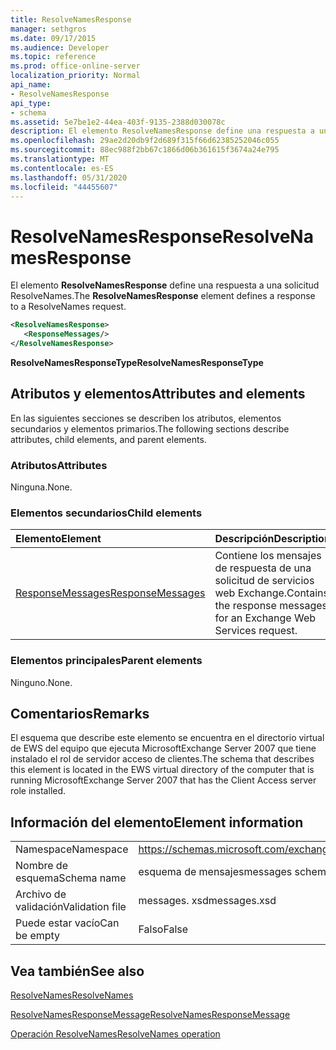 ```yaml
---
title: ResolveNamesResponse
manager: sethgros
ms.date: 09/17/2015
ms.audience: Developer
ms.topic: reference
ms.prod: office-online-server
localization_priority: Normal
api_name:
- ResolveNamesResponse
api_type:
- schema
ms.assetid: 5e7be1e2-44ea-403f-9135-2388d030078c
description: El elemento ResolveNamesResponse define una respuesta a una solicitud ResolveNames.
ms.openlocfilehash: 29ae2d20db9f2d689f315f66d62385252046c055
ms.sourcegitcommit: 88ec988f2bb67c1866d06b361615f3674a24e795
ms.translationtype: MT
ms.contentlocale: es-ES
ms.lasthandoff: 05/31/2020
ms.locfileid: "44455607"
---
```

# <a name="resolvenamesresponse"></a><span data-ttu-id="e0c14-103">ResolveNamesResponse</span><span class="sxs-lookup"><span data-stu-id="e0c14-103">ResolveNamesResponse</span></span>

<span data-ttu-id="e0c14-104">El elemento **ResolveNamesResponse** define una respuesta a una solicitud ResolveNames.</span><span class="sxs-lookup"><span data-stu-id="e0c14-104">The **ResolveNamesResponse** element defines a response to a ResolveNames request.</span></span> 
  
```xml
<ResolveNamesResponse>
   <ResponseMessages/>
</ResolveNamesResponse>
```

 <span data-ttu-id="e0c14-105">**ResolveNamesResponseType**</span><span class="sxs-lookup"><span data-stu-id="e0c14-105">**ResolveNamesResponseType**</span></span>
## <a name="attributes-and-elements"></a><span data-ttu-id="e0c14-106">Atributos y elementos</span><span class="sxs-lookup"><span data-stu-id="e0c14-106">Attributes and elements</span></span>

<span data-ttu-id="e0c14-107">En las siguientes secciones se describen los atributos, elementos secundarios y elementos primarios.</span><span class="sxs-lookup"><span data-stu-id="e0c14-107">The following sections describe attributes, child elements, and parent elements.</span></span>
  
### <a name="attributes"></a><span data-ttu-id="e0c14-108">Atributos</span><span class="sxs-lookup"><span data-stu-id="e0c14-108">Attributes</span></span>

<span data-ttu-id="e0c14-109">Ninguna.</span><span class="sxs-lookup"><span data-stu-id="e0c14-109">None.</span></span>
  
### <a name="child-elements"></a><span data-ttu-id="e0c14-110">Elementos secundarios</span><span class="sxs-lookup"><span data-stu-id="e0c14-110">Child elements</span></span>

|<span data-ttu-id="e0c14-111">**Elemento**</span><span class="sxs-lookup"><span data-stu-id="e0c14-111">**Element**</span></span>|<span data-ttu-id="e0c14-112">**Descripción**</span><span class="sxs-lookup"><span data-stu-id="e0c14-112">**Description**</span></span>|
|:-----|:-----|
|[<span data-ttu-id="e0c14-113">ResponseMessages</span><span class="sxs-lookup"><span data-stu-id="e0c14-113">ResponseMessages</span></span>](responsemessages.md) <br/> |<span data-ttu-id="e0c14-114">Contiene los mensajes de respuesta de una solicitud de servicios web Exchange.</span><span class="sxs-lookup"><span data-stu-id="e0c14-114">Contains the response messages for an Exchange Web Services request.</span></span>  <br/> |
   
### <a name="parent-elements"></a><span data-ttu-id="e0c14-115">Elementos principales</span><span class="sxs-lookup"><span data-stu-id="e0c14-115">Parent elements</span></span>

<span data-ttu-id="e0c14-116">Ninguno.</span><span class="sxs-lookup"><span data-stu-id="e0c14-116">None.</span></span>
  
## <a name="remarks"></a><span data-ttu-id="e0c14-117">Comentarios</span><span class="sxs-lookup"><span data-stu-id="e0c14-117">Remarks</span></span>

<span data-ttu-id="e0c14-118">El esquema que describe este elemento se encuentra en el directorio virtual de EWS del equipo que ejecuta MicrosoftExchange Server 2007 que tiene instalado el rol de servidor acceso de clientes.</span><span class="sxs-lookup"><span data-stu-id="e0c14-118">The schema that describes this element is located in the EWS virtual directory of the computer that is running MicrosoftExchange Server 2007 that has the Client Access server role installed.</span></span>
  
## <a name="element-information"></a><span data-ttu-id="e0c14-119">Información del elemento</span><span class="sxs-lookup"><span data-stu-id="e0c14-119">Element information</span></span>

|||
|:-----|:-----|
|<span data-ttu-id="e0c14-120">Namespace</span><span class="sxs-lookup"><span data-stu-id="e0c14-120">Namespace</span></span>  <br/> |https://schemas.microsoft.com/exchange/services/2006/messages  <br/> |
|<span data-ttu-id="e0c14-121">Nombre de esquema</span><span class="sxs-lookup"><span data-stu-id="e0c14-121">Schema name</span></span>  <br/> |<span data-ttu-id="e0c14-122">esquema de mensajes</span><span class="sxs-lookup"><span data-stu-id="e0c14-122">messages schema</span></span>  <br/> |
|<span data-ttu-id="e0c14-123">Archivo de validación</span><span class="sxs-lookup"><span data-stu-id="e0c14-123">Validation file</span></span>  <br/> |<span data-ttu-id="e0c14-124">messages. xsd</span><span class="sxs-lookup"><span data-stu-id="e0c14-124">messages.xsd</span></span>  <br/> |
|<span data-ttu-id="e0c14-125">Puede estar vacío</span><span class="sxs-lookup"><span data-stu-id="e0c14-125">Can be empty</span></span>  <br/> |<span data-ttu-id="e0c14-126">Falso</span><span class="sxs-lookup"><span data-stu-id="e0c14-126">False</span></span>  <br/> |
   
## <a name="see-also"></a><span data-ttu-id="e0c14-127">Vea también</span><span class="sxs-lookup"><span data-stu-id="e0c14-127">See also</span></span>



[<span data-ttu-id="e0c14-128">ResolveNames</span><span class="sxs-lookup"><span data-stu-id="e0c14-128">ResolveNames</span></span>](resolvenames.md)
  
[<span data-ttu-id="e0c14-129">ResolveNamesResponseMessage</span><span class="sxs-lookup"><span data-stu-id="e0c14-129">ResolveNamesResponseMessage</span></span>](resolvenamesresponsemessage.md)
  
[<span data-ttu-id="e0c14-130">Operación ResolveNames</span><span class="sxs-lookup"><span data-stu-id="e0c14-130">ResolveNames operation</span></span>](resolvenames-operation.md)

